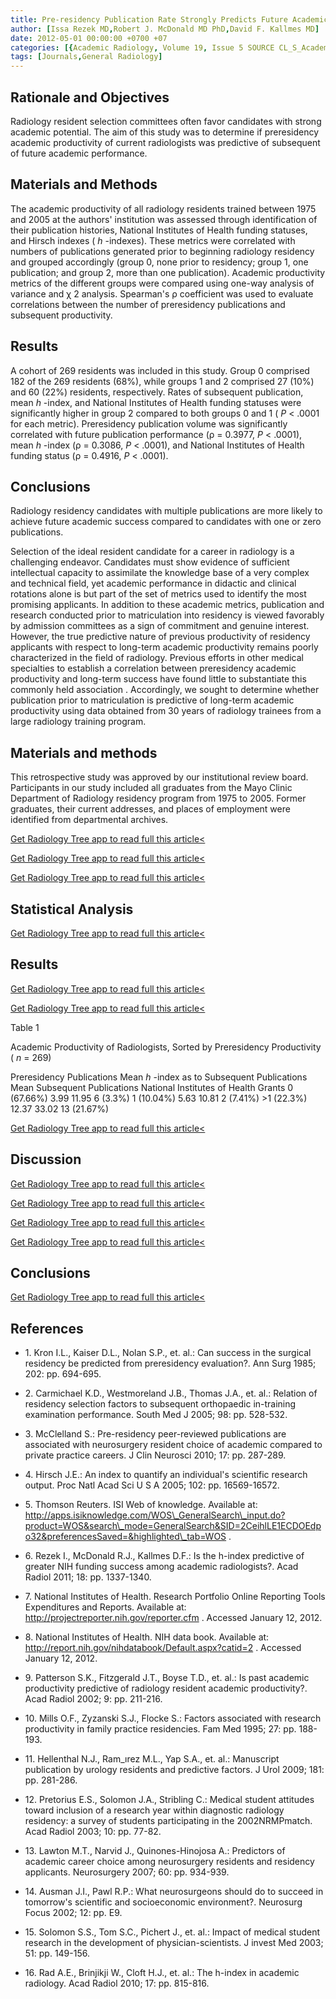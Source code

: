 ```yaml
---
title: Pre-residency Publication Rate Strongly Predicts Future Academic Radiology Potential
author: [Issa Rezek MD,Robert J. McDonald MD PhD,David F. Kallmes MD]
date: 2012-05-01 00:00:00 +0700 +07
categories: [{Academic Radiology, Volume 19, Issue 5 SOURCE CL_S_AcademicRadiologyVolume19Issue5 1}]
tags: [Journals,General Radiology]
---
```

## Rationale and Objectives

Radiology resident selection committees often favor candidates with strong academic potential. The aim of this study was to determine if preresidency academic productivity of current radiologists was predictive of subsequent of future academic performance.

## Materials and Methods

The academic productivity of all radiology residents trained between 1975 and 2005 at the authors' institution was assessed through identification of their publication histories, National Institutes of Health funding statuses, and Hirsch indexes ( _h_ -indexes). These metrics were correlated with numbers of publications generated prior to beginning radiology residency and grouped accordingly (group 0, none prior to residency; group 1, one publication; and group 2, more than one publication). Academic productivity metrics of the different groups were compared using one-way analysis of variance and χ  2 analysis. Spearman's ρ coefficient was used to evaluate correlations between the number of preresidency publications and subsequent productivity.

## Results

A cohort of 269 residents was included in this study. Group 0 comprised 182 of the 269 residents (68%), while groups 1 and 2 comprised 27 (10%) and 60 (22%) residents, respectively. Rates of subsequent publication, mean _h_ -index, and National Institutes of Health funding statuses were significantly higher in group 2 compared to both groups 0 and 1 ( _P_ < .0001 for each metric). Preresidency publication volume was significantly correlated with future publication performance (ρ = 0.3977, _P_ < .0001), mean _h_ -index (ρ = 0.3086, _P_ < .0001), and National Institutes of Health funding status (ρ = 0.4916, _P_ < .0001).

## Conclusions

Radiology residency candidates with multiple publications are more likely to achieve future academic success compared to candidates with one or zero publications.

Selection of the ideal resident candidate for a career in radiology is a challenging endeavor. Candidates must show evidence of sufficient intellectual capacity to assimilate the knowledge base of a very complex and technical field, yet academic performance in didactic and clinical rotations alone is but part of the set of metrics used to identify the most promising applicants. In addition to these academic metrics, publication and research conducted prior to matriculation into residency is viewed favorably by admission committees as a sign of commitment and genuine interest. However, the true predictive nature of previous productivity of residency applicants with respect to long-term academic productivity remains poorly characterized in the field of radiology. Previous efforts in other medical specialties to establish a correlation between preresidency academic productivity and long-term success have found little to substantiate this commonly held association . Accordingly, we sought to determine whether publication prior to matriculation is predictive of long-term academic productivity using data obtained from 30 years of radiology trainees from a large radiology training program.

## Materials and methods

This retrospective study was approved by our institutional review board. Participants in our study included all graduates from the Mayo Clinic Department of Radiology residency program from 1975 to 2005. Former graduates, their current addresses, and places of employment were identified from departmental archives.

[Get Radiology Tree app to read full this article<](https://clinicalpub.com/app)

[Get Radiology Tree app to read full this article<](https://clinicalpub.com/app)

[Get Radiology Tree app to read full this article<](https://clinicalpub.com/app)

## Statistical Analysis

[Get Radiology Tree app to read full this article<](https://clinicalpub.com/app)

## Results

[Get Radiology Tree app to read full this article<](https://clinicalpub.com/app)

[Get Radiology Tree app to read full this article<](https://clinicalpub.com/app)

Table 1


Academic Productivity of Radiologists, Sorted by Preresidency Productivity ( _n_ = 269)


Preresidency Publications Mean _h_ -index as to Subsequent Publications Mean Subsequent Publications National Institutes of Health Grants 0 (67.66%) 3.99 11.95 6 (3.3%) 1 (10.04%) 5.63 10.81 2 (7.41%) >1 (22.3%) 12.37 33.02 13 (21.67%)

[Get Radiology Tree app to read full this article<](https://clinicalpub.com/app)

## Discussion

[Get Radiology Tree app to read full this article<](https://clinicalpub.com/app)

[Get Radiology Tree app to read full this article<](https://clinicalpub.com/app)

[Get Radiology Tree app to read full this article<](https://clinicalpub.com/app)

[Get Radiology Tree app to read full this article<](https://clinicalpub.com/app)

## Conclusions

[Get Radiology Tree app to read full this article<](https://clinicalpub.com/app)

## References

- 1\. Kron I.L., Kaiser D.L., Nolan S.P., et. al.: Can success in the surgical residency be predicted from preresidency evaluation?. Ann Surg 1985; 202: pp. 694-695.


- 2\. Carmichael K.D., Westmoreland J.B., Thomas J.A., et. al.: Relation of residency selection factors to subsequent orthopaedic in-training examination performance. South Med J 2005; 98: pp. 528-532.


- 3\. McClelland S.: Pre-residency peer-reviewed publications are associated with neurosurgery resident choice of academic compared to private practice careers. J Clin Neurosci 2010; 17: pp. 287-289.


- 4\. Hirsch J.E.: An index to quantify an individual's scientific research output. Proc Natl Acad Sci U S A 2005; 102: pp. 16569-16572.


- 5\.  Thomson Reuters. ISI Web of knowledge. Available at:  http://apps.isiknowledge.com/WOS\_GeneralSearch\_input.do?product=WOS&search\_mode=GeneralSearch&SID=2CeihlLE1ECDOEdpo32&preferencesSaved=&highlighted\_tab=WOS  .


- 6\. Rezek I., McDonald R.J., Kallmes D.F.: Is the h-index predictive of greater NIH funding success among academic radiologists?. Acad Radiol 2011; 18: pp. 1337-1340.


- 7\.  National Institutes of Health. Research Portfolio Online Reporting Tools Expenditures and Reports. Available at:  http://projectreporter.nih.gov/reporter.cfm  . Accessed January 12, 2012.


- 8\.  National Institutes of Health. NIH data book. Available at:  http://report.nih.gov/nihdatabook/Default.aspx?catid=2  . Accessed January 12, 2012.


- 9\. Patterson S.K., Fitzgerald J.T., Boyse T.D., et. al.: Is past academic productivity predictive of radiology resident academic productivity?. Acad Radiol 2002; 9: pp. 211-216.


- 10\. Mills O.F., Zyzanski S.J., Flocke S.: Factors associated with research productivity in family practice residencies. Fam Med 1995; 27: pp. 188-193.


- 11\. Hellenthal N.J., Ram\_ırez M.L., Yap S.A., et. al.: Manuscript publication by urology residents and predictive factors. J Urol 2009; 181: pp. 281-286.


- 12\. Pretorius E.S., Solomon J.A., Stribling C.: Medical student attitudes toward inclusion of a research year within diagnostic radiology residency: a survey of students participating in the 2002NRMPmatch. Acad Radiol 2003; 10: pp. 77-82.


- 13\. Lawton M.T., Narvid J., Quinones-Hinojosa A.: Predictors of academic career choice among neurosurgery residents and residency applicants. Neurosurgery 2007; 60: pp. 934-939.


- 14\. Ausman J.I., Pawl R.P.: What neurosurgeons should do to succeed in tomorrow's scientific and socioeconomic environment?. Neurosurg Focus 2002; 12: pp. E9.


- 15\. Solomon S.S., Tom S.C., Pichert J., et. al.: Impact of medical student research in the development of physician-scientists. J invest Med 2003; 51: pp. 149-156.


- 16\. Rad A.E., Brinjikji W., Cloft H.J., et. al.: The h-index in academic radiology. Acad Radiol 2010; 17: pp. 815-816.